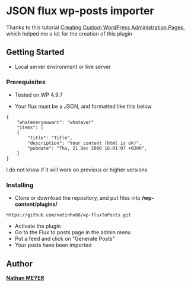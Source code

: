 # JSON flux wp-posts importer

Thanks to this tutorial [Creating Custom WordPress Administration Pages](https://code.tutsplus.com/tutorials/creating-custom-admin-pages-in-wordpress-1--cms-26829), which helped me a lot for the creation of this plugin

## Getting Started

* Local server environment or live server

### Prerequisites

* Tested on WP 4.9.7

* Your flux must be a JSON, and formatted like this below 
```
{
    "whateveryouwant": "whatever"
    "items": [
    {
        "title": "Title",
        "description": "Your content (html is ok)",
        "pubdate": "Thu, 21 Dec 2000 16:01:07 +0200",
    }
}
```

I do not know if it will work on previous or higher versions

### Installing



* Clone or download the repository, and put files into **/wp-content/plugins/**

```
https://github.com/natinho68/wp-fluxToPosts.git
```

* Activate the plugin
* Go to the Flux to posts page in the admin menu
* Put a feed and click on "Generate Posts"
* Your posts have been imported

## Author

[**Nathan MEYER**](https://github.com/natinho68)
